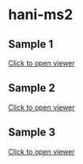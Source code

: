 # hani-ms2
 


## Sample 1

[Click to open viewer](https://imjoy.io/lite?plugin=muellerflorian/hani-ms2:hani-ms2-sample-1)


## Sample 2

[Click to open viewer](https://imjoy.io/lite?plugin=muellerflorian/hani-ms2:hani-ms2-sample-2)

## Sample 3

[Click to open viewer](https://imjoy.io/lite?plugin=muellerflorian/hani-ms2:hani-ms2-sample-3)
